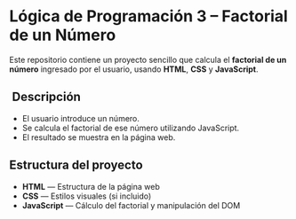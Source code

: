 # Lógica de Programación 3 – Factorial de un Número

Este repositorio contiene un proyecto sencillo que calcula el **factorial de un número** ingresado por el usuario, usando **HTML**, **CSS** y **JavaScript**.

## ​ Descripción

- El usuario introduce un número.
- Se calcula el factorial de ese número utilizando JavaScript.
- El resultado se muestra en la página web.

## Estructura del proyecto

- **HTML** — Estructura de la página web
- **CSS** — Estilos visuales (si incluido)
- **JavaScript** — Cálculo del factorial y manipulación del DOM
